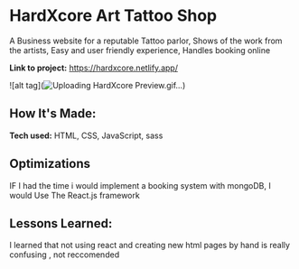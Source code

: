 # HardXcore Art Tattoo Shop

A Business website for a reputable Tattoo parlor, Shows of the work from the artists, Easy and user friendly experience, Handles booking online

**Link to project:** https://hardxcore.netlify.app/

![alt tag](![Uploading HardXcore Preview.gif…]())

## How It's Made:

**Tech used:** HTML, CSS, JavaScript, sass

## Optimizations

IF I had the time i would implement a booking system with mongoDB, I would Use The React.js framework

## Lessons Learned:

I learned that not using react and creating new html pages by hand is really confusing , not reccomended
